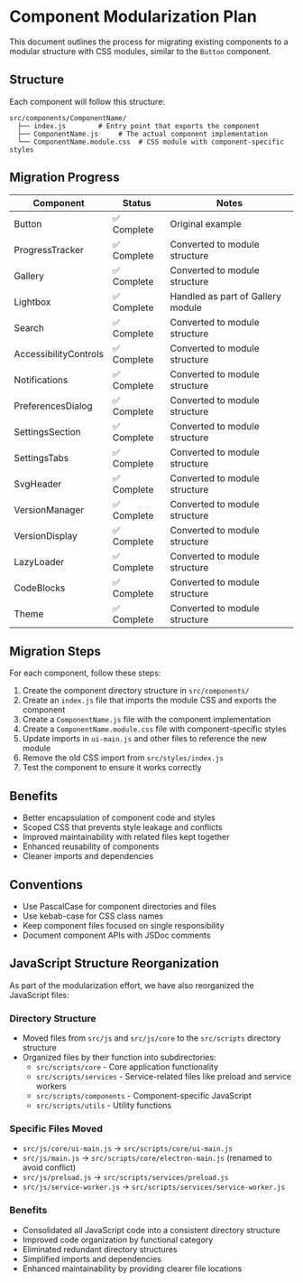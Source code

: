 # Component Modularization Plan

This document outlines the process for migrating existing components to a modular structure with CSS modules, similar to the `Button` component.

## Structure

Each component will follow this structure:

```
src/components/ComponentName/
  ├── index.js        # Entry point that exports the component
  ├── ComponentName.js     # The actual component implementation
  └── ComponentName.module.css  # CSS module with component-specific styles
```

## Migration Progress

| Component | Status | Notes |
|-----------|--------|-------|
| Button | ✅ Complete | Original example |
| ProgressTracker | ✅ Complete | Converted to module structure |
| Gallery | ✅ Complete | Converted to module structure |
| Lightbox | ✅ Complete | Handled as part of Gallery module |
| Search | ✅ Complete | Converted to module structure |
| AccessibilityControls | ✅ Complete | Converted to module structure |
| Notifications | ✅ Complete | Converted to module structure |
| PreferencesDialog | ✅ Complete | Converted to module structure |
| SettingsSection | ✅ Complete | Converted to module structure |
| SettingsTabs | ✅ Complete | Converted to module structure |
| SvgHeader | ✅ Complete | Converted to module structure |
| VersionManager | ✅ Complete | Converted to module structure |
| VersionDisplay | ✅ Complete | Converted to module structure |
| LazyLoader | ✅ Complete | Converted to module structure |
| CodeBlocks | ✅ Complete | Converted to module structure |
| Theme | ✅ Complete | Converted to module structure |

## Migration Steps

For each component, follow these steps:

1. Create the component directory structure in `src/components/`
2. Create an `index.js` file that imports the module CSS and exports the component
3. Create a `ComponentName.js` file with the component implementation
4. Create a `ComponentName.module.css` file with component-specific styles
5. Update imports in `ui-main.js` and other files to reference the new module
6. Remove the old CSS import from `src/styles/index.js`
7. Test the component to ensure it works correctly

## Benefits

- Better encapsulation of component code and styles
- Scoped CSS that prevents style leakage and conflicts
- Improved maintainability with related files kept together
- Enhanced reusability of components
- Cleaner imports and dependencies

## Conventions

- Use PascalCase for component directories and files
- Use kebab-case for CSS class names
- Keep component files focused on single responsibility
- Document component APIs with JSDoc comments 

## JavaScript Structure Reorganization

As part of the modularization effort, we have also reorganized the JavaScript files:

### Directory Structure

- Moved files from `src/js` and `src/js/core` to the `src/scripts` directory structure
- Organized files by their function into subdirectories:
  - `src/scripts/core` - Core application functionality
  - `src/scripts/services` - Service-related files like preload and service workers
  - `src/scripts/components` - Component-specific JavaScript
  - `src/scripts/utils` - Utility functions

### Specific Files Moved

- `src/js/core/ui-main.js` → `src/scripts/core/ui-main.js`
- `src/js/main.js` → `src/scripts/core/electron-main.js` (renamed to avoid conflict)
- `src/js/preload.js` → `src/scripts/services/preload.js`
- `src/js/service-worker.js` → `src/scripts/services/service-worker.js`

### Benefits

- Consolidated all JavaScript code into a consistent directory structure
- Improved code organization by functional category
- Eliminated redundant directory structures
- Simplified imports and dependencies
- Enhanced maintainability by providing clearer file locations 